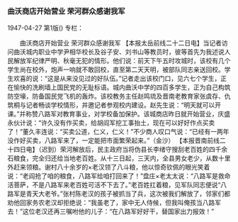 ### 曲沃商店开始营业  荣河群众感谢我军

1947-04-27
第1版()
专栏：

　　曲沃商店开始营业
    荣河群众感谢我军
    【本报太岳前线二十二日电】当记者访问曲沃城内职业中学尹相华校长及谷子安、刘书山等教员时，彼等首先为我述说人民解放军纪律严明、秋毫无犯的情形。他们说：前天下午五时攻城时，该校有几个学生尚在校外，炮声一响就不敢回校，直至第二天天明，被部队同志亲送回校。学生欢喜的说：“这是从来没见过的好队伍。”记者走出该校门口，见六七个学生，正在愉快的洗刷墙上国民党的无耻标语。城内曲沃中学的四百多学生，正为自己构筑防空壕，防备国民党飞机的轰炸。该校教务主任赵鸣琉及晋南老教育家张虞存、仇筑桐与记者畅谈学校情形，并邀记者参观校内建设。赵先生说：“明天就可以开课。”并称赞八路军对教育事业，对学校备加保护。该城商店昨日就开始营业，庆盛永伙计说：“许久没有作买卖，给胡阎军挖工事抬土，现在可以好好作点买卖了！”董久丰连说：“买卖公道，仁义，仁义！”不少商人叹口气说：“已经有一两年没作好买卖，八路军来了，一定能把市面繁荣起来。”（金沙）
    【本报晋南前线二十四日电】（迟到）荣河解放后，民主政府当将伪县长李绪守搜刮老百姓的四千余石粮食，完全归还给当地老百姓。从十三日起，三天内，全县男女老少，从数十里外赶来领粮。谢村八十余岁的×老汉领了八斗粮，他以惊奇钦佩的眼光笑着说：“老阎抢了咱的粮食，八路军给咱打回来了！”盘庄×老太太说：“八路军是救命活菩萨，不是八路军来老百姓可活不下去了。”老百姓扛着粮，见军队同志便说“八路军是青天大老爷。”张村陈老汉的孩子被抓当了兵，这次被我们解放了，邻家们都劝他回家务农老汉却拒绝说：“我虽老了，家中无人侍候，但我叫俺孩当八路军去！”这位老汉还再三嘱咐他的儿子：“在八路军好好干，替国家出力报效！”
